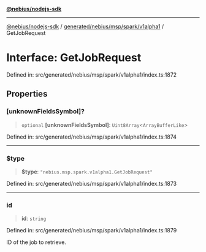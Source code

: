 [**@nebius/nodejs-sdk**](../../../../../../README.md)

---

[@nebius/nodejs-sdk](../../../../../../README.md) / [generated/nebius/msp/spark/v1alpha1](../README.md) / GetJobRequest

# Interface: GetJobRequest

Defined in: src/generated/nebius/msp/spark/v1alpha1/index.ts:1872

## Properties

### \[unknownFieldsSymbol\]?

> `optional` **\[unknownFieldsSymbol\]**: `Uint8Array`\<`ArrayBufferLike`\>

Defined in: src/generated/nebius/msp/spark/v1alpha1/index.ts:1874

---

### $type

> **$type**: `"nebius.msp.spark.v1alpha1.GetJobRequest"`

Defined in: src/generated/nebius/msp/spark/v1alpha1/index.ts:1873

---

### id

> **id**: `string`

Defined in: src/generated/nebius/msp/spark/v1alpha1/index.ts:1879

ID of the job to retrieve.
